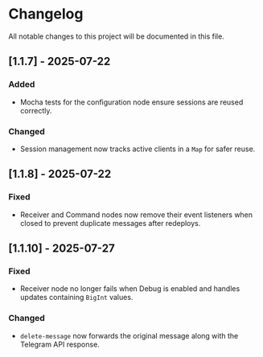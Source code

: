 # Changelog

All notable changes to this project will be documented in this file.

## [1.1.7] - 2025-07-22
### Added
- Mocha tests for the configuration node ensure sessions are reused correctly.

### Changed
- Session management now tracks active clients in a `Map` for safer reuse.

## [1.1.8] - 2025-07-22
### Fixed
- Receiver and Command nodes now remove their event listeners when closed to prevent duplicate messages after redeploys.

## [1.1.10] - 2025-07-27
### Fixed
- Receiver node no longer fails when Debug is enabled and handles updates containing `BigInt` values.
### Changed
- `delete-message` now forwards the original message along with the Telegram API response.

